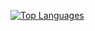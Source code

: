 [![Top Languages](https://github-readme-stats.vercel.app/api/top-langs/?username=Dalla-Rosa&layout=compact&theme=vue&hide=shaderlab,hlsl&langs_count=7)](https://github.com/Dalla-Rosa?tab=repositories)
